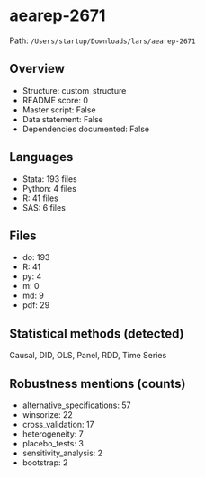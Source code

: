 # aearep-2671

Path: `/Users/startup/Downloads/lars/aearep-2671`

## Overview
- Structure: custom_structure
- README score: 0
- Master script: False
- Data statement: False
- Dependencies documented: False

## Languages
- Stata: 193 files
- Python: 4 files
- R: 41 files
- SAS: 6 files

## Files
- do: 193
- R: 41
- py: 4
- m: 0
- md: 9
- pdf: 29

## Statistical methods (detected)
Causal, DID, OLS, Panel, RDD, Time Series

## Robustness mentions (counts)
- alternative_specifications: 57
- winsorize: 22
- cross_validation: 17
- heterogeneity: 7
- placebo_tests: 3
- sensitivity_analysis: 2
- bootstrap: 2
